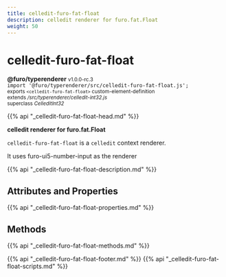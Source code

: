 ```yaml
---
title: celledit-furo-fat-float
description: celledit renderer for furo.fat.Float
weight: 50
---
```


# celledit-furo-fat-float
**@furo/typerenderer** <small>v1.0.0-rc.3</small>
<br>`import '@furo/typerenderer/src/celledit-furo-fat-float.js';`<small>
<br>exports `<celledit-furo-fat-float>` custom-element-definition
<br>extends */src/typerenderer/celledit-int32.js*
<br>superclass *CelleditInt32*</small>

{{% api "_celledit-furo-fat-float-head.md" %}}

**celledit renderer for furo.fat.Float**

`celledit-furo-fat-float` is a `celledit` context renderer.

It uses furo-ui5-number-input as the renderer

{{% api "_celledit-furo-fat-float-description.md" %}}


## Attributes and Properties
{{% api "_celledit-furo-fat-float-properties.md" %}}



## Methods
{{% api "_celledit-furo-fat-float-methods.md" %}}





{{% api "_celledit-furo-fat-float-footer.md" %}}
{{% api "_celledit-furo-fat-float-scripts.md" %}}
